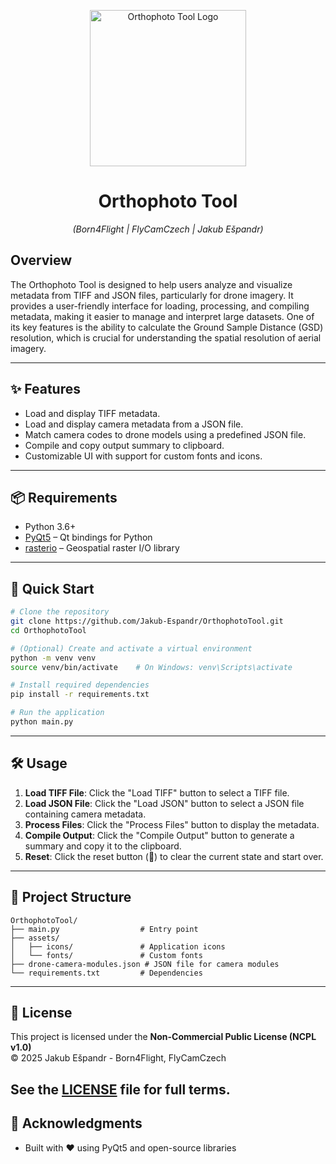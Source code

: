 <p align="center">
  <a href="https://i.ibb.co/G4YRzK8J/GSD.png">
    <img src="https://i.ibb.co/G4YRzK8J/GSD.png" alt="Orthophoto Tool Logo" width="250"/>
  </a>
</p>

<h1 align="center">Orthophoto Tool</h1>
<p align="center"><em>(Born4Flight | FlyCamCzech | Jakub Ešpandr)</em></p>

## Overview
The Orthophoto Tool is designed to help users analyze and visualize metadata from TIFF and JSON files, particularly for drone imagery. It provides a user-friendly interface for loading, processing, and compiling metadata, making it easier to manage and interpret large datasets. One of its key features is the ability to calculate the Ground Sample Distance (GSD) resolution, which is crucial for understanding the spatial resolution of aerial imagery.

---

## ✨ Features

- Load and display TIFF metadata.
- Load and display camera metadata from a JSON file.
- Match camera codes to drone models using a predefined JSON file.
- Compile and copy output summary to clipboard.
- Customizable UI with support for custom fonts and icons.

---

## 📦 Requirements

- Python 3.6+  
- [PyQt5](https://doc.qt.io/qtforpython/) – Qt bindings for Python  
- [rasterio](https://rasterio.readthedocs.io/) – Geospatial raster I/O library

---

## 🚀 Quick Start

```bash
# Clone the repository
git clone https://github.com/Jakub-Espandr/OrthophotoTool.git
cd OrthophotoTool

# (Optional) Create and activate a virtual environment
python -m venv venv
source venv/bin/activate    # On Windows: venv\Scripts\activate

# Install required dependencies
pip install -r requirements.txt

# Run the application
python main.py
```

---

## 🛠️ Usage

1. **Load TIFF File**: Click the "Load TIFF" button to select a TIFF file.
2. **Load JSON File**: Click the "Load JSON" button to select a JSON file containing camera metadata.
3. **Process Files**: Click the "Process Files" button to display the metadata.
4. **Compile Output**: Click the "Compile Output" button to generate a summary and copy it to the clipboard.
5. **Reset**: Click the reset button (🔄) to clear the current state and start over.

---

## 📁 Project Structure

```
OrthophotoTool/
├── main.py                  # Entry point
├── assets/
│   ├── icons/               # Application icons
│   └── fonts/               # Custom fonts
├── drone-camera-modules.json # JSON file for camera modules
└── requirements.txt         # Dependencies
```

---

## 🔐 License

This project is licensed under the **Non-Commercial Public License (NCPL v1.0)**  
© 2025 Jakub Ešpandr - Born4Flight, FlyCamCzech

See the [LICENSE](https://github.com/Jakub-Espandr/OrthophotoTool/raw/main/LICENSE) file for full terms.
---

## 🙏 Acknowledgments

- Built with ❤️ using PyQt5 and open-source libraries
